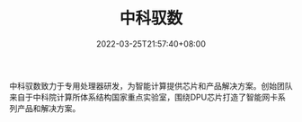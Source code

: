 ﻿---
weight: 
title: "中科驭数"
description: "中科驭数致力于专用处理器研发，为智能计算提供芯片和产品解决方案。创始团队来自于中科院计算所体系结构国家重点实验室，围绕DPU芯片打造了智能网卡系列产品和解决方案。"
date: 2022-03-25T21:57:40+08:00
lastmod: 2022-03-25T16:45:40+08:00
draft: false
authors: ["Metabd"]
featuredImage: "548.jpg"
link: "https://www.yusur.tech/zkls/zkys/index.html"
tags: ["中科驭数","算力"]
categories: ["navigation"]
navigation: ["算力"]
lightgallery: true
toc: true
pinned: false
recommend: false
recommend1: false
---
中科驭数致力于专用处理器研发，为智能计算提供芯片和产品解决方案。创始团队来自于中科院计算所体系结构国家重点实验室，围绕DPU芯片打造了智能网卡系列产品和解决方案。
